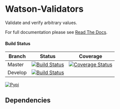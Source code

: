 # Watson-Validators

Validate and verify arbitrary values.

For full documentation please see [Read The Docs](https://readthedocs.org/projects/watson-validators/).

#### Build Status

Branch | Status | Coverage
------------ | ------------- | -------------
Master | [![Build Status](https://api.travis-ci.org/bespohk/watson-validators.png?branch=master)](https://travis-ci.org/bespohk/watson-validators) | [![Coverage Status](https://coveralls.io/repos/bespohk/watson-validators/badge.png)](https://coveralls.io/r/bespohk/watson-validators)
Develop | [![Build Status](https://api.travis-ci.org/bespohk/watson-validators.png?branch=validatorselop)](https://travis-ci.org/bespohk/watson-validators) |

[![Pypi](https://pypip.in/v/watson-validators/badge.png)](https://crate.io/packages/watson-validators/)

## Dependencies
